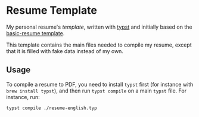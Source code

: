 # Resume Template

My personal resume's _template_, written with [typst](https://github.com/typst/typst) and initially based on the
[basic-resume template](https://typst.app/universe/package/basic-resume).

This template contains the main files needed to compile my resume, except that it is filled with fake data instead of my
own.

## Usage

To compile a resume to PDF, you need to install `typst` first (for instance with `brew install typst`), and then run
`typst compile` on a main `typst` file. For instance, run:

```shell
typst compile ./resume-english.typ
```

